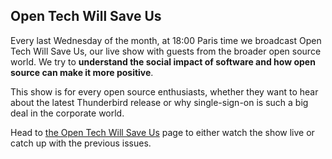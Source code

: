 ## Open Tech Will Save Us

Every last Wednesday of the month, at 18:00 Paris time we broadcast Open Tech
Will Save Us, our live show with guests from the broader open source world. We
try to **understand the social impact of software and how open source can make 
it more positive**.

This show is for every open source enthusiasts, whether they want to hear about
the latest Thunderbird release or why single-sign-on is such a big deal in the
corporate world.

Head to [the Open Tech Will Save Us](/podcasts/otwsu/) page to either 
watch the show live or catch up with the previous issues.
